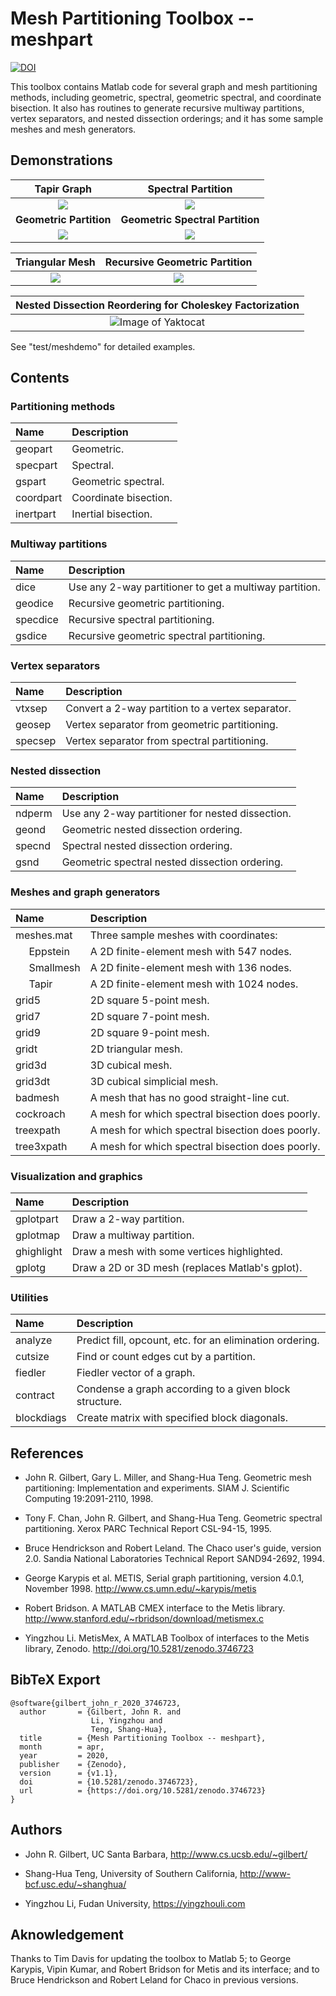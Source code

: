 Mesh Partitioning Toolbox -- meshpart
==========================

[![DOI](https://zenodo.org/badge/DOI/10.5281/zenodo.3746723.svg)](https://doi.org/10.5281/zenodo.3746723)

This toolbox contains Matlab code for several graph and mesh partitioning
methods, including geometric, spectral, geometric spectral, and coordinate
bisection.  It also has routines to generate recursive multiway partitions, 
vertex separators, and nested dissection orderings; and it has some sample
meshes and mesh generators. 


Demonstrations
--------------------------

Tapir Graph |  Spectral Partition
:----------:|:-------------------------:
![](./doc/Tapir.png)| ![](./doc/Tapir-specpart.png)
**Geometric Partition** |  **Geometric Spectral Partition**
![](./doc/Tapir-geopart.png)| ![](./doc/Tapir-gspart.png)


Triangular Mesh |  Recursive Geometric Partition
:----------:|:-------------------------:
![](./doc/trigrid.png)| ![](./doc/trigrid-geodice.png)

Nested Dissection Reordering for Choleskey Factorization |
:----------:|
![Image of Yaktocat](./doc/Smallmesh.png) |

  See "test/meshdemo" for detailed examples.

Contents
--------------------------

### Partitioning methods

| Name            | Description           |
|:--------------- |:--------------------- |
|  geopart        | Geometric.            |
|  specpart       | Spectral.             |
|  gspart         | Geometric spectral.   |
|  coordpart      | Coordinate bisection. |
|  inertpart      | Inertial bisection.   |

### Multiway partitions

| Name            | Description                                            |
|:--------------- |:------------------------------------------------------ |
|  dice           | Use any 2-way partitioner to get a multiway partition. |
|  geodice        | Recursive geometric partitioning.                      |
|  specdice       | Recursive spectral partitioning.                       |
|  gsdice         | Recursive geometric spectral partitioning.             |

### Vertex separators

| Name            | Description                                      |
|:--------------- |:------------------------------------------------ |
|  vtxsep         | Convert a 2-way partition to a vertex separator. |
|  geosep         | Vertex separator from geometric partitioning.    |
|  specsep        | Vertex separator from spectral partitioning.     |

### Nested dissection

| Name            | Description                                      |
|:--------------- |:------------------------------------------------ |
|  ndperm         | Use any 2-way partitioner for nested dissection. |
|  geond          | Geometric nested dissection ordering.            |
|  specnd         | Spectral nested dissection ordering.             |
|  gsnd           | Geometric spectral nested dissection ordering.   |

### Meshes and graph generators

| Name            | Description                                      |
|:--------------- |:------------------------------------------------ |
|  meshes.mat     | Three sample meshes with coordinates:            |
|  &nbsp;&nbsp;&nbsp;&nbsp; Eppstein   | A 2D finite-element mesh with 547 nodes.         |
|  &nbsp;&nbsp;&nbsp;&nbsp; Smallmesh  | A 2D finite-element mesh with 136 nodes.         |
|  &nbsp;&nbsp;&nbsp;&nbsp; Tapir      | A 2D finite-element mesh with 1024 nodes.        |
|  grid5          | 2D square 5-point mesh.                          |
|  grid7          | 2D square 7-point mesh.                          |
|  grid9          | 2D square 9-point mesh.                          |
|  gridt          | 2D triangular mesh.                              |
|  grid3d         | 3D cubical mesh.                                 |
|  grid3dt        | 3D cubical simplicial mesh.                      |
|  badmesh        | A mesh that has no good straight-line cut.       |
|  cockroach      | A mesh for which spectral bisection does poorly. |
|  treexpath      | A mesh for which spectral bisection does poorly. |
|  tree3xpath     | A mesh for which spectral bisection does poorly. |

### Visualization and graphics

| Name            | Description                                      |
|:--------------- |:------------------------------------------------ |
|  gplotpart      | Draw a 2-way partition.                          |
|  gplotmap       | Draw a multiway partition.                       |
|  ghighlight     | Draw a mesh with some vertices highlighted.      |
|  gplotg         | Draw a 2D or 3D mesh (replaces Matlab's gplot).  |
 
### Utilities

| Name            | Description                                              |
|:--------------- |:-------------------------------------------------------- |
|  analyze        | Predict fill, opcount, etc. for an elimination ordering. |
|  cutsize        | Find or count edges cut by a partition.                  |
|  fiedler        | Fiedler vector of a graph.                               |
|  contract       | Condense a graph according to a given block structure.   |
|  blockdiags     | Create matrix with specified block diagonals.            |

## References

* John R. Gilbert, Gary L. Miller, and Shang-Hua Teng.
  Geometric mesh partitioning:  Implementation and experiments.
  SIAM J. Scientific Computing 19:2091-2110, 1998.
  
* Tony F. Chan, John R. Gilbert, and Shang-Hua Teng.
  Geometric spectral partitioning.
  Xerox PARC Technical Report CSL-94-15, 1995.

* Bruce Hendrickson and Robert Leland.
  The Chaco user's guide, version 2.0.
  Sandia National Laboratories Technical Report SAND94-2692, 1994.

* George Karypis et al.
  METIS, Serial graph partitioning, version 4.0.1, November 1998.
  http://www.cs.umn.edu/~karypis/metis
  
* Robert Bridson.
  A MATLAB CMEX interface to the Metis library. 
  http://www.stanford.edu/~rbridson/download/metismex.c
  
* Yingzhou Li.
  MetisMex, A MATLAB Toolbox of interfaces to the Metis library, Zenodo.
  http://doi.org/10.5281/zenodo.3746723
  
  
## BibTeX Export
```
@software{gilbert_john_r_2020_3746723,
  author       = {Gilbert, John R. and
                  Li, Yingzhou and
                  Teng, Shang-Hua},
  title        = {Mesh Partitioning Toolbox -- meshpart},
  month        = apr,
  year         = 2020,
  publisher    = {Zenodo},
  version      = {v1.1},
  doi          = {10.5281/zenodo.3746723},
  url          = {https://doi.org/10.5281/zenodo.3746723}
}
```
  
## Authors
  
* John R. Gilbert, UC Santa Barbara, http://www.cs.ucsb.edu/~gilbert/

* Shang-Hua Teng, University of Southern California, http://www-bcf.usc.edu/~shanghua/ 

* Yingzhou Li, Fudan University, https://yingzhouli.com
  
## Aknowledgement
 
  Thanks to Tim Davis for updating the toolbox to Matlab 5;
  to George Karypis, Vipin Kumar, and Robert Bridson for Metis 
  and its interface; and to Bruce Hendrickson and Robert Leland
  for Chaco in previous versions.
